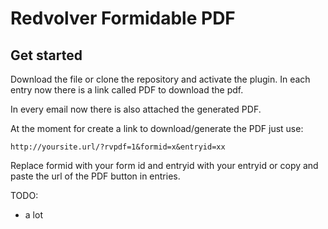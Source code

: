 # Redvolver Formidable PDF

## Get started

Download the file or clone the repository and activate the plugin.
In each entry now there is a link called PDF to download the pdf.

In every email now there is also attached the generated PDF.

At the moment for create a link to download/generate the PDF just use:

```
http://yoursite.url/?rvpdf=1&formid=x&entryid=xx
```

Replace formid with your form id and entryid with your entryid or copy and paste the url of the PDF button in entries.

TODO:
- a lot
